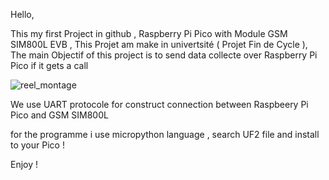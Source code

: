 Hello, 

This my first Project in github , Raspberry Pi Pico with Module GSM SIM800L EVB , This Projet am make in univertsité ( Projet Fin de Cycle ), The main Objectif of this project is to send data collecte over Raspberry Pi Pico if it gets a call 

![reel_montage](https://github.com/Chouaibah/Chouaibah/assets/158000674/064e16bf-dff2-458a-a08c-f8b2b1036633)

We use UART protocole for construct connection between Raspbeery Pi Pico and GSM SIM800L

for the programme i use micropython language , search UF2 file and install to your Pico ! 

Enjoy ! 

